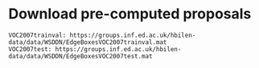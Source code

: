 # Download pre-computed proposals
```
VOC2007trainval: https://groups.inf.ed.ac.uk/hbilen-data/data/WSDDN/EdgeBoxesVOC2007trainval.mat
VOC2007test: https://groups.inf.ed.ac.uk/hbilen-data/data/WSDDN/EdgeBoxesVOC2007test.mat
```